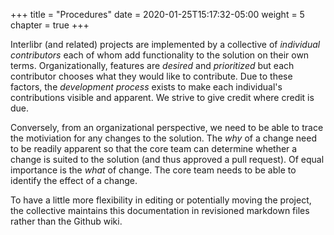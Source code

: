 +++
title = "Procedures"
date = 2020-01-25T15:17:32-05:00
weight = 5
chapter = true
+++

Interlibr (and related) projects are implemented by a collective of *individual
contributors* each of whom add functionality to the solution on their own
terms. Organizationally, features are *desired* and *prioritized* but each
contributor chooses what they would like to contribute. Due to these factors,
the *development process* exists to make each individual's contributions visible
and apparent. We strive to give credit where credit is due.

Conversely, from an organizational perspective, we need to be able to trace the
motiviation for any changes to the solution. The *why* of a change need to be
readily apparent so that the core team can determine whether a change is suited
to the solution (and thus approved a pull request). Of equal importance is the
*what* of change. The core team needs to be able to identify the effect of a
change.

To have a little more flexibility in editing or potentially moving the project,
the collective maintains this documentation in revisioned markdown files rather
than the Github wiki.

